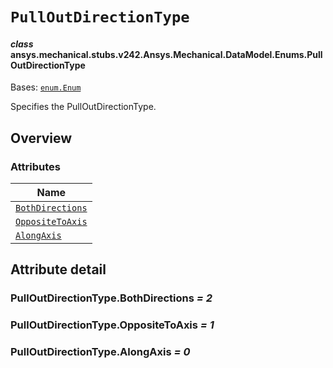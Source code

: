 # `PullOutDirectionType`



#### *class* ansys.mechanical.stubs.v242.Ansys.Mechanical.DataModel.Enums.PullOutDirectionType

Bases: [`enum.Enum`](https://docs.python.org/3/library/enum.html#enum.Enum)

Specifies the PullOutDirectionType.

<!-- !! processed by numpydoc !! -->

<a id="overview"></a>

## Overview

### Attributes

| Name |
| ------------------------------------------------------------ |
| [`BothDirections`](#PullOutDirectionType.BothDirections) |
| [`OppositeToAxis`](#PullOutDirectionType.OppositeToAxis) |
| [`AlongAxis`](#PullOutDirectionType.AlongAxis) |

<a id="attribute-detail"></a>

## Attribute detail

<a id="PullOutDirectionType.BothDirections"></a>

### PullOutDirectionType.BothDirections *= 2*

<a id="PullOutDirectionType.OppositeToAxis"></a>

### PullOutDirectionType.OppositeToAxis *= 1*

<a id="PullOutDirectionType.AlongAxis"></a>

### PullOutDirectionType.AlongAxis *= 0*


